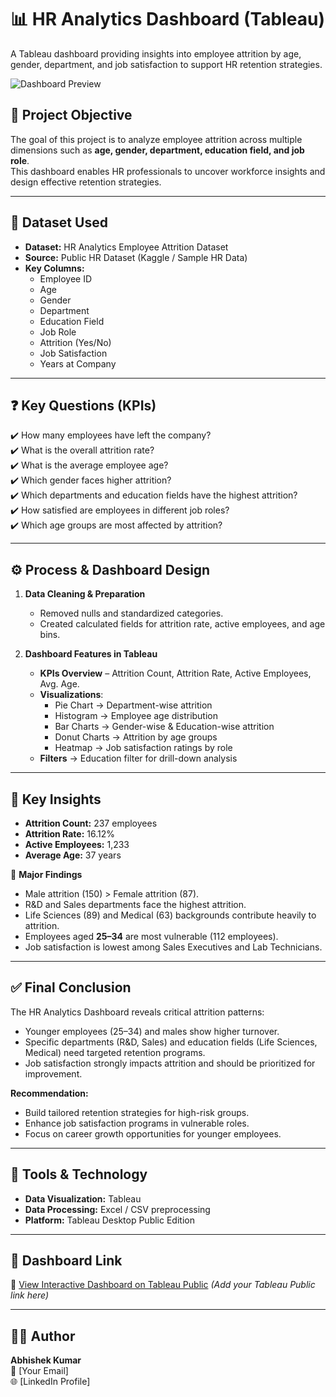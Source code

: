 # 📊 HR Analytics Dashboard (Tableau)
A Tableau dashboard providing insights into employee attrition by age, gender, department, and job satisfaction to support HR retention strategies.



![Dashboard Preview](./Dashboard_HR_Analytics.png)

## 🎯 Project Objective  
The goal of this project is to analyze employee attrition across multiple dimensions such as **age, gender, department, education field, and job role**.  
This dashboard enables HR professionals to uncover workforce insights and design effective retention strategies.

---

## 📂 Dataset Used  
- **Dataset:** HR Analytics Employee Attrition Dataset  
- **Source:** Public HR Dataset (Kaggle / Sample HR Data)  
- **Key Columns:**  
  - Employee ID  
  - Age  
  - Gender  
  - Department  
  - Education Field  
  - Job Role  
  - Attrition (Yes/No)  
  - Job Satisfaction  
  - Years at Company  

---

## ❓ Key Questions (KPIs)  
✔️ How many employees have left the company?  
✔️ What is the overall attrition rate?  
✔️ What is the average employee age?  
✔️ Which gender faces higher attrition?  
✔️ Which departments and education fields have the highest attrition?  
✔️ How satisfied are employees in different job roles?  
✔️ Which age groups are most affected by attrition?  

---

## ⚙️ Process & Dashboard Design  

1. **Data Cleaning & Preparation**  
   - Removed nulls and standardized categories.  
   - Created calculated fields for attrition rate, active employees, and age bins.  

2. **Dashboard Features in Tableau**  
   - **KPIs Overview** – Attrition Count, Attrition Rate, Active Employees, Avg. Age.  
   - **Visualizations**:  
     - Pie Chart → Department-wise attrition  
     - Histogram → Employee age distribution  
     - Bar Charts → Gender-wise & Education-wise attrition  
     - Donut Charts → Attrition by age groups  
     - Heatmap → Job satisfaction ratings by role  
   - **Filters** → Education filter for drill-down analysis  

---

## 🔎 Key Insights  

- **Attrition Count:** 237 employees  
- **Attrition Rate:** 16.12%  
- **Active Employees:** 1,233  
- **Average Age:** 37 years  

📌 **Major Findings**  
- Male attrition (150) > Female attrition (87).  
- R&D and Sales departments face the highest attrition.  
- Life Sciences (89) and Medical (63) backgrounds contribute heavily to attrition.  
- Employees aged **25–34** are most vulnerable (112 employees).  
- Job satisfaction is lowest among Sales Executives and Lab Technicians.  

---

## ✅ Final Conclusion  

The HR Analytics Dashboard reveals critical attrition patterns:  
- Younger employees (25–34) and males show higher turnover.  
- Specific departments (R&D, Sales) and education fields (Life Sciences, Medical) need targeted retention programs.  
- Job satisfaction strongly impacts attrition and should be prioritized for improvement.  

**Recommendation:**  
- Build tailored retention strategies for high-risk groups.  
- Enhance job satisfaction programs in vulnerable roles.  
- Focus on career growth opportunities for younger employees.  

---

## 🚀 Tools & Technology  
- **Data Visualization:** Tableau  
- **Data Processing:** Excel / CSV preprocessing  
- **Platform:** Tableau Desktop Public Edition  

---

## 📌 Dashboard Link  
🔗 [View Interactive Dashboard on Tableau Public](#) *(Add your Tableau Public link here)*  

---

## 👨‍💻 Author  
**Abhishek Kumar**  
📧 [Your Email]  
🌐 [LinkedIn Profile]  
